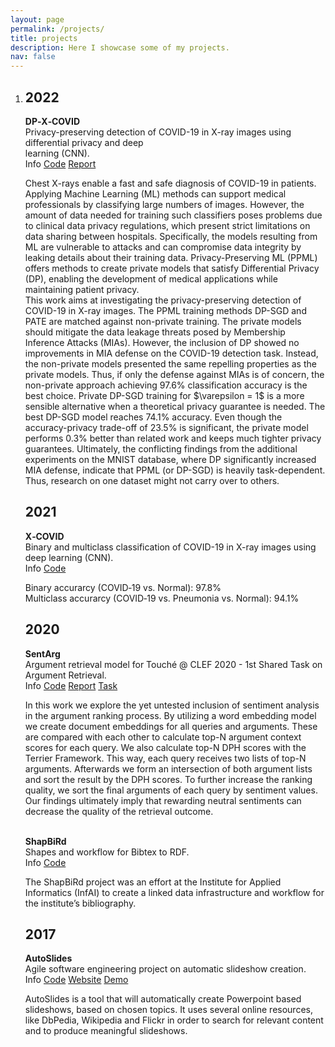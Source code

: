 ```yaml
---
layout: page
permalink: /projects/
title: projects
description: Here I showcase some of my projects.
nav: false
---
```


<div class="publications"><ol class="bibliography"><li>
	<h2 class="year">2022</h2>	
		<!-- DP‑X‑COVID -->
		<div>
			<b>DP‑X‑COVID</b><br/>
			Privacy-preserving detection of COVID-19 in X-ray images using differential privacy and deep<br/>learning (CNN).
			<!-- Links/Buttons -->
			<div class="links">
				<a class="abstract btn btn-sm z-depth-0 waves-effect waves-light" role="button">Info</a>
				<a href="https://github.com/luckyos-code/DP-X-COVID" class="btn btn-sm z-depth-0 waves-effect waves-light" role="button" target="_blank" rel="noopener noreferrer">Code</a>
				<a href="/assets/pdf/Masters_Thesis_Lucas_Lange.pdf" class="btn btn-sm z-depth-0 waves-effect waves-light" role="button" target="_blank" rel="noopener noreferrer">Report</a>
			</div>
			<!-- Hidden abstract block -->
			<div class="abstract hidden">
				<p>
					Chest X-rays enable a fast and safe diagnosis of COVID-19 in patients. Applying Machine Learning (ML) methods can support medical professionals by classifying large numbers of images. However, the amount of data needed for training such classifiers poses problems due to clinical data privacy regulations, which present strict limitations on data sharing between hospitals. Specifically, the models resulting from ML are vulnerable to attacks and can compromise data integrity by leaking details about their training data. Privacy-Preserving ML (PPML) offers methods to create private models that satisfy Differential Privacy (DP), enabling the development of medical applications while maintaining patient privacy.
					<br/>
					This work aims at investigating the privacy-preserving detection of COVID-19 in X-ray images. The PPML training methods DP-SGD and PATE are matched against non-private training. The private models should mitigate the data leakage threats posed by Membership Inference Attacks (MIAs). However, the inclusion of DP showed no improvements in MIA defense on the COVID-19 detection task. Instead, the non-private models presented the same repelling properties as the private models. Thus, if only the defense against MIAs is of concern, the non-private approach achieving 97.6% classification accuracy is the best choice. Private DP-SGD training for $\varepsilon = 1$ is a more sensible alternative when a theoretical privacy guarantee is needed. The best DP-SGD model reaches 74.1% accuracy. Even though the accuracy-privacy trade-off of 23.5% is significant, the private model performs 0.3% better than related work and keeps much tighter privacy guarantees. Ultimately, the conflicting findings from the additional experiments on the MNIST database, where DP significantly increased MIA defense, indicate that PPML (or DP-SGD) is heavily task-dependent. Thus, research on one dataset might not carry over to others.
				</p>
			</div>
		</div>
	<h2 class="year">2021</h2>
	    <!-- X-COVID -->
		<div>
			<b>X‑COVID</b><br/>
			Binary and multiclass classification of COVID-19 in X-ray images using deep learning (CNN).
			<!-- Links/Buttons -->
			<div class="links">
				<a class="abstract btn btn-sm z-depth-0 waves-effect waves-light" role="button">Info</a>
				<a href="https://github.com/luckyos-code/X-COVID" class="btn btn-sm z-depth-0 waves-effect waves-light" role="button" target="_blank" rel="noopener noreferrer">Code</a>
			</div>
			<!-- Hidden abstract block -->
			<div class="abstract hidden">
				<p>
					Binary accurarcy (COVID‑19 vs. Normal): 97.8%<br/>
					Multiclass accurarcy (COVID‑19 vs. Pneumonia vs. Normal): 94.1%
				</p>
			</div>
	    </div>
	<h2 class="year">2020</h2>
		<!-- SentArg -->
		<div>
			<b>SentArg</b><br/>
			Argument retrieval model for Touché @ CLEF 2020 - 1st Shared Task on Argument Retrieval.
			<!-- Links/Buttons -->
			<div class="links">
				<a class="abstract btn btn-sm z-depth-0 waves-effect waves-light" role="button">Info</a>
				<a href="https://github.com/luckyos-code/ArgU" class="btn btn-sm z-depth-0 waves-effect waves-light" role="button" target="_blank" rel="noopener noreferrer">Code</a>
				<a href="http://ceur-ws.org/Vol-2696/paper_191.pdf" class="btn btn-sm z-depth-0 waves-effect waves-light" role="button" target="_blank" rel="noopener noreferrer">Report</a>
				<a href="https://webis.de/events/touche-20/shared-task-1.html" class="btn btn-sm z-depth-0 waves-effect waves-light" role="button" target="_blank" rel="noopener noreferrer">Task</a>
			</div>
			<!-- Hidden abstract block -->
			<div class="abstract hidden">
				<p>
					In this work we explore the yet untested inclusion of sentiment analysis in the argument ranking process. By utilizing a word embedding model we create document embeddings for all queries and arguments. These are compared with each other to calculate top-N argument context scores for each query. We also calculate top-N DPH scores with the Terrier Framework. This way, each query receives two lists of top-N arguments. Afterwards we form an intersection of both argument lists and sort the result by the DPH scores. To further increase the ranking quality, we sort the final arguments of each query by sentiment values. Our findings ultimately imply that rewarding neutral sentiments can decrease the quality of the retrieval outcome.
				</p>
			</div>
		</div>
		<br/>
		<!-- ShapBiRd -->
		<div>
			<b>ShapBiRd</b><br/>
			Shapes and workflow for Bibtex to RDF.
			<!-- Links/Buttons -->
			<div class="links">
				<a class="abstract btn btn-sm z-depth-0 waves-effect waves-light" role="button">Info</a>
				<a href="https://github.com/AKSW/shapbird" class="btn btn-sm z-depth-0 waves-effect waves-light" role="button" target="_blank" rel="noopener noreferrer">Code</a>
			</div>
			<!-- Hidden abstract block -->
			<div class="abstract hidden">
				<p>
					The ShapBiRd project was an effort at the Institute for Applied Informatics (InfAI) to create a linked data infrastructure and workflow for the institute’s bibliography.
				</p>
			</div>
		</div>
	<h2 class="year">2017</h2>
		<!-- AutoSlides -->
		<div>
			<b>AutoSlides</b><br/>
			Agile software engineering project on automatic slideshow creation.
			<!-- Links/Buttons -->
			<div class="links">
				<a class="abstract btn btn-sm z-depth-0 waves-effect waves-light" role="button">Info</a>
				<a href="https://github.com/AKSW/Auto-Slides" class="btn btn-sm z-depth-0 waves-effect waves-light" role="button" target="_blank" rel="noopener noreferrer">Code</a>
				<a href="https://aksw.org/Projects/AutoSlides.html" class="btn btn-sm z-depth-0 waves-effect waves-light" role="button" target="_blank" rel="noopener noreferrer">Website</a>
				<a href="/assets/pdf/Munich.pdf" class="btn btn-sm z-depth-0 waves-effect waves-light" role="button" target="_blank" rel="noopener noreferrer">Demo</a>
			</div>
			<!-- Hidden abstract block -->
			<div class="abstract hidden">
				<p>AutoSlides is a tool that will automatically create Powerpoint based slideshows, based on chosen topics. It uses several online resources, like DbPedia, Wikipedia and Flickr in order to search for relevant content and to produce meaningful slideshows.</p>
			</div>
		</div>
</li></ol></div>